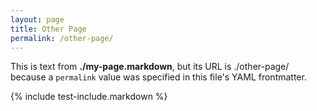 ```yaml
---
layout: page
title: Other Page
permalink: /other-page/
---
```


This is text from **./my-page.markdown**, but its URL is ./other-page/ because a `permalink` value was specified in this file's YAML frontmatter.

{% include test-include.markdown %}
